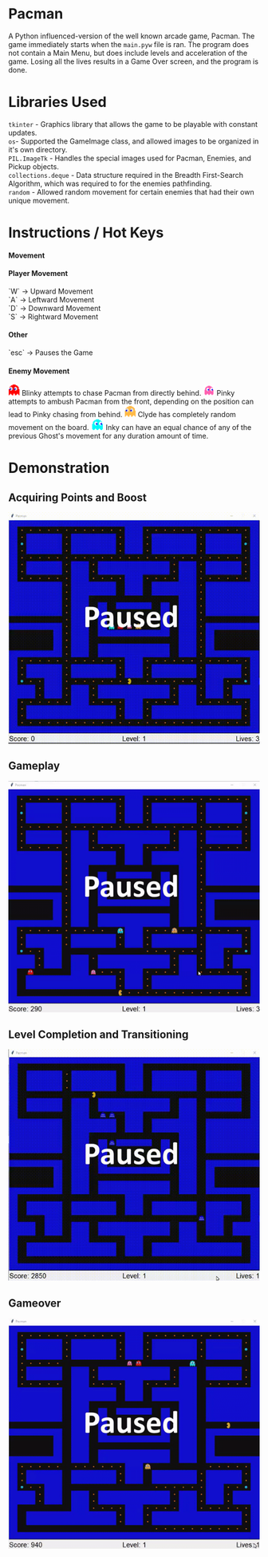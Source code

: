 # Pacman
A Python influenced-version of the well known arcade game, Pacman. The game immediately starts when the `main.pyw` file is ran. The program does not contain a Main Menu, but does include levels and acceleration of the game. Losing all the lives results in a Game Over screen, and the program is done.

# Libraries Used
`tkinter` - Graphics library that allows the game to be playable with constant updates. <br />
`os`- Supported the GameImage class, and allowed images to be organized in it's own directory. <br />
`PIL.ImageTk` - Handles the special images used for Pacman, Enemies, and Pickup objects.<br />
`collections.deque` - Data structure required in the Breadth First-Search Algorithm, which was required to for the enemies pathfinding.<br />
`random` - Allowed random movement for certain enemies that had their own unique movement.<br />

# Instructions / Hot Keys
<h4> Movement </h4>

<h4> Player Movement </h4>
`W` -> Upward Movement        <br />
`A` -> Leftward Movement      <br />
`D` -> Downward Movement      <br />
`S` -> Rightward Movement     <br />

<h4> Other </h4>
`esc` -> Pauses the Game <br />

<h4> Enemy Movement </h4>
<img src='static/images/blinky.png' title='' width='' alt='' /> Blinky attempts to chase Pacman from directly behind.
<img src='static/images/pinky.png' title='' width='' alt='' /> Pinky attempts to ambush Pacman from the front, depending on the position can
lead to Pinky chasing from behind.
<img src='static/images/clyde.png' title='' width='' alt='' /> Clyde has completely random movement on the board.
<img src='static/images/inky.png' title='' width='' alt='' /> Inky can have an equal chance of any of the previous Ghost's movement for
any duration amount of time.


# Demonstration #

## Acquiring Points and Boost
<img src='static/gifs/boost.gif' title='Video Walkthrough' width='' alt='Video Walkthrough' />

## Gameplay
<img src='static/gifs/gameplay2.gif' title='Video Walkthrough' width='' alt='Video Walkthrough' />

## Level Completion and Transitioning
<img src='static/gifs/transition.gif' title='Video Walkthrough' width='' alt='Video Walkthrough' />

## Gameover
<img src='static/gifs/gameover.gif' title='Video Walkthrough' width='' alt='Video Walkthrough' />

